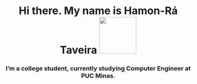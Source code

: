 <div align="center">
  <h1>Hi there. My name is Hamon-Rá Taveira <img src="https://media.giphy.com/media/VFB3cJJne7b5m/giphy.gif" width="100"></h1>
  <h3>I’m a college student, currently studying Computer Engineer at PUC Minas.</h3>
</div>

<!--
**Pharaoh00/Pharaoh00** is a ✨ _special_ ✨ repository because its `README.md` (this file) appears on your GitHub profile.

Here are some ideas to get you started:

- 🔭 I’m currently working on ...
- 🌱 I’m currently learning ...
- 👯 I’m looking to collaborate on ...
- 🤔 I’m looking for help with ...
- 💬 Ask me about ...
- 📫 How to reach me: ...
- 😄 Pronouns: ...
- ⚡ Fun fact: ...
-->
